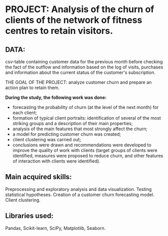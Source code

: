 # PROJECT: Analysis of the churn of clients of the network of fitness centres to retain visitors.

## DATA:
csv-table containing customer data for the previous month before checking the fact of the outflow and information based on the log of visits, purchases and information about the current status of the customer's subscription.

THE GOAL OF THE PROJECT:
analyze customer churn and prepare an action plan to retain them.

**During the study, the following work was done:**
- forecasting the probability of churn (at the level of the next month) for each client;
- formation of typical client portraits: identification of several of the most striking groups and a description of their main properties;
- analysis of the main features that most strongly affect the churn;
- a model for predicting customer churn was created;
- client clustering was carried out;
- conclusions were drawn and recommendations were developed to improve the quality of work with clients (target groups of clients were identified, measures were proposed to reduce churn, and other features of interaction with clients were identified).

## Main acquired skills:
Preprocessing and exploratory analysis and data visualization. Testing statistical hypotheses. Creation of a customer churn forecasting model. Client clustering.

## Libraries used:
Pandas, Scikit-learn, SciPy, Matplotlib, Seaborn.